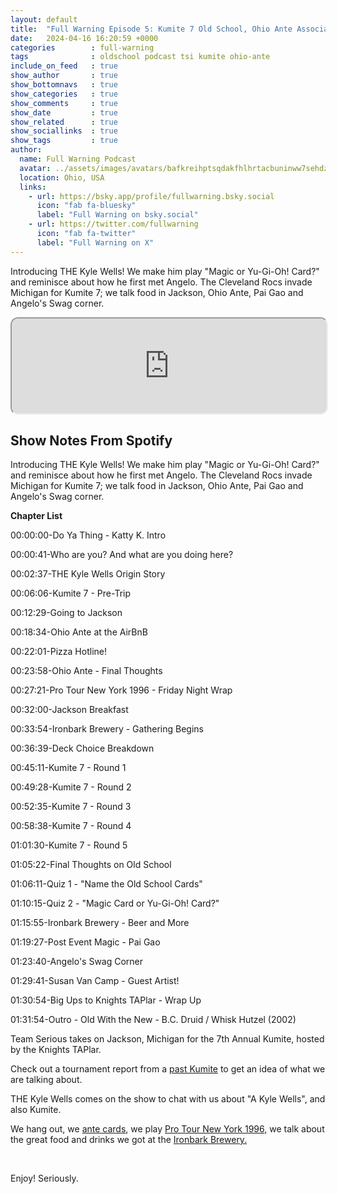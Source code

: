 ```yaml
---
layout: default
title:  "Full Warning Episode 5: Kumite 7 Old School, Ohio Ante Association and Jackson Food Talk"
date:   2024-04-16 16:20:59 +0000
categories        : full-warning
tags              : oldschool podcast tsi kumite ohio-ante
include_on_feed   : true
show_author       : true
show_bottomnavs   : true
show_categories   : true
show_comments     : true
show_date         : true
show_related      : true
show_sociallinks  : true
show_tags         : true
author:
  name: Full Warning Podcast
  avatar: ../assets/images/avatars/bafkreihptsqdakfhlhrtacbuninww7sehdzvc6pup5wodnyi4tktbv6w3u.jpg
  location: Ohio, USA
  links:
    - url: https://bsky.app/profile/fullwarning.bsky.social
      icon: "fab fa-bluesky"
      label: "Full Warning on bsky.social"
    - url: https://twitter.com/fullwarning
      icon: "fab fa-twitter"
      label: "Full Warning on X"
---
```

Introducing THE Kyle Wells! We make him play &quot;Magic or Yu-Gi-Oh! Card?&quot; and reminisce about how he first met Angelo. The Cleveland Rocs invade Michigan for Kumite 7; we talk food in Jackson, Ohio Ante, Pai Gao and Angelo&#39;s Swag corner.

<iframe style="border-radius:12px" src="https://podcasters.spotify.com/pod/show/full-warning/embed/episodes/Full-Warning-Episode-5-Kumite-7-Old-School--Ohio-Ante-Association-and-Jackson-Food-Talk-e2jg10j/a-ab8kegc" allow="autoplay; clipboard-write; encrypted-media; fullscreen; picture-in-picture" width="100%" height="152"  scrolling="no"></iframe>

## Show Notes From Spotify

<p>Introducing THE Kyle Wells! We make him play &quot;Magic or Yu-Gi-Oh! Card?&quot; and reminisce about how he first met Angelo. The Cleveland Rocs invade Michigan for Kumite 7; we talk food in Jackson, Ohio Ante, Pai Gao and Angelo&#39;s Swag corner.
</p>
<p><strong>Chapter List</strong></p>
<p>00:00:00-Do Ya Thing - Katty K. Intro</p>
<p>00:00:41-Who are you? And what are you doing here?</p>
<p>00:02:37-THE Kyle Wells Origin Story</p>
<p>00:06:06-Kumite 7 - Pre-Trip</p>
<p>00:12:29-Going to Jackson</p>
<p>00:18:34-Ohio Ante at the AirBnB</p>
<p>00:22:01-Pizza Hotline!</p>
<p>00:23:58-Ohio Ante - Final Thoughts</p>
<p>00:27:21-Pro Tour New York 1996 - Friday Night Wrap</p>
<p>00:32:00-Jackson Breakfast</p>
<p>00:33:54-Ironbark Brewery - Gathering Begins</p>
<p>00:36:39-Deck Choice Breakdown</p>
<p>00:45:11-Kumite 7 - Round 1</p>
<p>00:49:28-Kumite 7 - Round 2</p>
<p>00:52:35-Kumite 7 - Round 3</p>
<p>00:58:38-Kumite 7 - Round 4</p>
<p>01:01:30-Kumite 7 - Round 5</p>
<p>01:05:22-Final Thoughts on Old School</p>
<p>01:06:11-Quiz 1 - &quot;Name the Old School Cards&quot;</p>
<p>01:10:15-Quiz 2 - &quot;Magic Card or Yu-Gi-Oh! Card?&quot;</p>
<p>01:15:55-Ironbark Brewery - Beer and More</p>
<p>01:19:27-Post Event Magic - Pai Gao</p>
<p>01:23:40-Angelo&#39;s Swag Corner</p>
<p>01:29:41-Susan Van Camp - Guest Artist!</p>
<p>01:30:54-Big Ups to Knights TAPlar - Wrap Up</p>
<p>01:31:54-Outro - Old With the New - B.C. Druid / Whisk Hutzel (2002)</p>
<p>
Team Serious takes on Jackson, Michigan for the 7th Annual Kumite, hosted by the Knights TAPlar.</p>
<p>Check out a tournament report from a <a href="https://musiccityos.com/2021/08/09/kumite-iv-organizers-report/" target="_blank">past Kumite</a> to get an idea of what we are talking about.</p>
<p>THE Kyle Wells comes on the show to chat with us about &quot;A Kyle Wells&quot;, and also Kumite.</p>
<p>We hang out, we <a href="https://rykerwilliams.github.io/ohio-ante/" target="_blank" rel="noopener noreferer">ante cards</a>, we play <a href="https://en.wikipedia.org/wiki/Magic:_The_Gathering_Pro_Tour_season_1996#Pro_Tour_%E2%80%93_New_York_(17%E2%80%9318_February_1996)" target="_blank">Pro Tour New York 1996,</a> we talk about the great food and drinks we got at the <a href="https://ironbarkbrewingco.com/" target="_blank">Ironbark Brewery.</a></p>
<p><br></p>
<p>Enjoy! Seriously.</p>